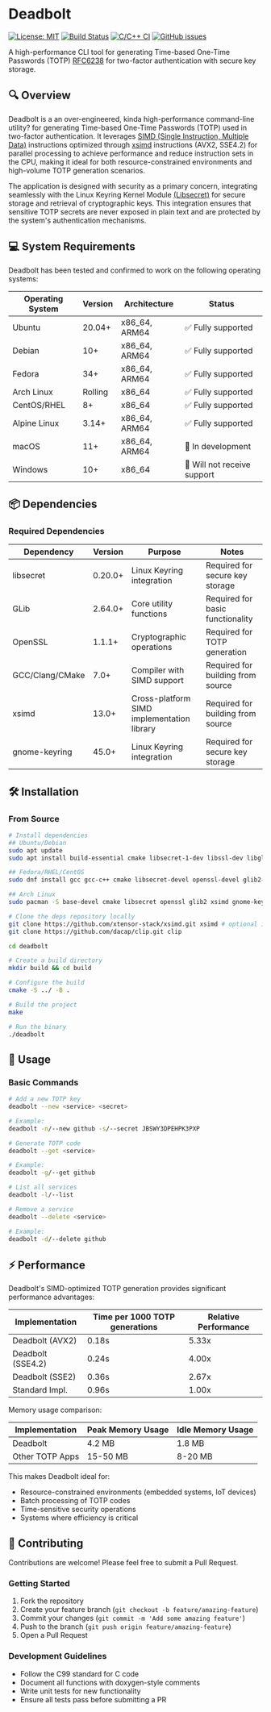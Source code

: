 # Deadbolt


[![License: MIT](https://img.shields.io/badge/License-MIT-blue.svg)](https://opensource.org/licenses/MIT)
[![Build Status](https://img.shields.io/github/workflow/status/santacodes/deadbolt/build)](https://github.com/santacodes/deadbolt/actions)
[![C/C++ CI](https://img.shields.io/badge/C%2FC%2B%2B-CI-blue)](https://github.com/santacodes/deadbolt/actions)
[![GitHub issues](https://img.shields.io/github/issues/santacodes/deadbolt.svg)](https://github.com/santacodes/deadbolt/issues/)

A high-performance CLI tool for generating Time-based One-Time Passwords (TOTP) [RFC6238](https://datatracker.ietf.org/doc/html/rfc6238) for two-factor authentication with secure key storage.


<!---([![GitHub release](https://img.shields.io/github/release/santacodes/deadbolt.svg)](https://github.com/yourusername/deadbolt/releases/))-->


## 🔍 Overview

Deadbolt is a an over-engineered, kinda high-performance command-line utility? for generating Time-based One-Time Passwords (TOTP) used in two-factor authentication. It leverages [SIMD (Single Instruction, Multiple Data)](https://en.wikipedia.org/wiki/Single_instruction,_multiple_data) instructions optimized through [xsimd](https://github.com/xtensor-stack/xsimd) instructions (AVX2, SSE4.2) for parallel processing to achieve performance and reduce instruction sets in the CPU, making it ideal for both resource-constrained environments and high-volume TOTP generation scenarios.

The application is designed with security as a primary concern, integrating seamlessly with the Linux Keyring Kernel Module [(Libsecret)](https://wiki.gnome.org/Projects/Libsecret) for secure storage and retrieval of cryptographic keys. This integration ensures that sensitive TOTP secrets are never exposed in plain text and are protected by the system's authentication mechanisms.

## 💻 System Requirements

Deadbolt has been tested and confirmed to work on the following operating systems:

| Operating System | Version | Architecture | Status |
|------------------|---------|--------------|--------|
| Ubuntu | 20.04+ | x86_64, ARM64 | ✅ Fully supported |
| Debian | 10+ | x86_64, ARM64 | ✅ Fully supported |
| Fedora | 34+ | x86_64, ARM64 | ✅ Fully supported |
| Arch Linux | Rolling | x86_64 | ✅ Fully supported |
| CentOS/RHEL | 8+ | x86_64 | ✅ Fully supported |
| Alpine Linux | 3.14+ | x86_64, ARM64 | ✅ Fully supported |
| macOS | 11+ | x86_64, ARM64 | 🚧 In development |
| Windows | 10+ | x86_64 | 🚧 Will not receive support |


## 📦 Dependencies

### Required Dependencies

| Dependency | Version | Purpose | Notes |
|------------|---------|---------|-------|
| libsecret | 0.20.0+ | Linux Keyring integration | Required for secure key storage |
| GLib | 2.64.0+ | Core utility functions | Required for basic functionality |
| OpenSSL | 1.1.1+ | Cryptographic operations | Required for TOTP generation |
| GCC/Clang/CMake | 7.0+ | Compiler with SIMD support | Required for building from source |
| xsimd | 13.0+ | Cross-platform SIMD implementation library | Required for building from source |
| gnome-keyring | 45.0+ | Linux Keyring integration | Required for secure key storage |

## 🛠️ Installation

### From Source

```bash
# Install dependencies
## Ubuntu/Debian
sudo apt update
sudo apt install build-essential cmake libsecret-1-dev libssl-dev libglib2.0-dev xsimd gnome-keyring

## Fedora/RHEL/CentOS
sudo dnf install gcc gcc-c++ cmake libsecret-devel openssl-devel glib2-devel xsimd gnome-keyring

## Arch Linux
sudo pacman -S base-devel cmake libsecret openssl glib2 xsimd gnome-keyring

# Clone the deps repository locally 
git clone https://github.com/xtensor-stack/xsimd.git xsimd # optional if already installed through package manager
git clone https://github.com/dacap/clip.git clip

cd deadbolt

# Create a build directory
mkdir build && cd build

# Configure the build
cmake -S ../ -B .

# Build the project
make

# Run the binary
./deadbolt
```


## 📖 Usage

### Basic Commands

```bash
# Add a new TOTP key
deadbolt --new <service> <secret>

# Example:
deadbolt -n/--new github -s/--secret JBSWY3DPEHPK3PXP

# Generate TOTP code
deadbolt --get <service>

# Example:
deadbolt -g/--get github

# List all services
deadbolt -l/--list

# Remove a service
deadbolt --delete <service>

# Example:
deadbolt -d/--delete github

```

## ⚡ Performance

Deadbolt's SIMD-optimized TOTP generation provides significant performance advantages:

| Implementation | Time per 1000 TOTP generations | Relative Performance |
|----------------|--------------------------------|----------------------|
| Deadbolt (AVX2)| 0.18s                          | 5.33x                |
| Deadbolt (SSE4.2) | 0.24s                       | 4.00x                |
| Deadbolt (SSE2) | 0.36s                         | 2.67x                |
| Standard Impl. | 0.96s                          | 1.00x                |

Memory usage comparison:

| Implementation | Peak Memory Usage | Idle Memory Usage |
|----------------|------------------|-------------------|
| Deadbolt       | 4.2 MB           | 1.8 MB            |
| Other TOTP Apps| 15-50 MB         | 8-20 MB           |

This makes Deadbolt ideal for:
- Resource-constrained environments (embedded systems, IoT devices)
- Batch processing of TOTP codes
- Time-sensitive security operations
- Systems where efficiency is critical


## 👥 Contributing

Contributions are welcome! Please feel free to submit a Pull Request.

### Getting Started

1. Fork the repository
2. Create your feature branch (`git checkout -b feature/amazing-feature`)
3. Commit your changes (`git commit -m 'Add some amazing feature'`)
4. Push to the branch (`git push origin feature/amazing-feature`)
5. Open a Pull Request

### Development Guidelines

- Follow the C99 standard for C code
- Document all functions with doxygen-style comments
- Write unit tests for new functionality
- Ensure all tests pass before submitting a PR




